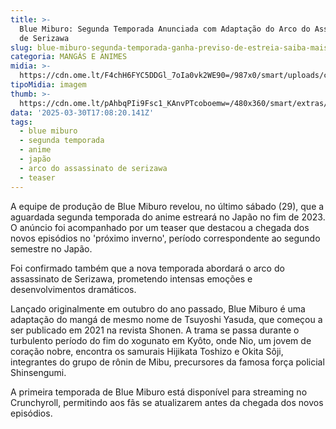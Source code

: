 ```yaml
---
title: >-
  Blue Miburo: Segunda Temporada Anunciada com Adaptação do Arco do Assassinato
  de Serizawa
slug: blue-miburo-segunda-temporada-ganha-previso-de-estreia-saiba-mais
categoria: MANGÁS E ANIMES
midia: >-
  https://cdn.ome.lt/F4chH6FYC5DDGl_7oIa0vk2WE90=/987x0/smart/uploads/conteudo/fotos/bluemiburo.jpg
tipoMidia: imagem
thumb: >-
  https://cdn.ome.lt/pAhbqPIi9Fsc1_KAnvPTcoboemw=/480x360/smart/extras/conteudos/bluemiburo.jpg
data: '2025-03-30T17:08:20.141Z'
tags:
  - blue miburo
  - segunda temporada
  - anime
  - japão
  - arco do assassinato de serizawa
  - teaser
---
```


A equipe de produção de Blue Miburo revelou, no último sábado (29), que a aguardada segunda temporada do anime estreará no Japão no fim de 2023. O anúncio foi acompanhado por um teaser que destacou a chegada dos novos episódios no 'próximo inverno', período correspondente ao segundo semestre no Japão.

Foi confirmado também que a nova temporada abordará o arco do assassinato de Serizawa, prometendo intensas emoções e desenvolvimentos dramáticos.

Lançado originalmente em outubro do ano passado, Blue Miburo é uma adaptação do mangá de mesmo nome de Tsuyoshi Yasuda, que começou a ser publicado em 2021 na revista Shonen. A trama se passa durante o turbulento período do fim do xogunato em Kyôto, onde Nio, um jovem de coração nobre, encontra os samurais Hijikata Toshizo e Okita Sôji, integrantes do grupo de rônin de Mibu, precursores da famosa força policial Shinsengumi.

A primeira temporada de Blue Miburo está disponível para streaming no Crunchyroll, permitindo aos fãs se atualizarem antes da chegada dos novos episódios.
